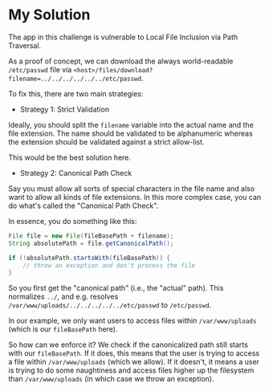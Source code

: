 # My Solution

The app in this challenge is vulnerable to Local File Inclusion via Path Traversal.

As a proof of concept, we can download the always world-readable `/etc/passwd` file via `<host>/files/download?filename=../../../../../../etc/passwd`.

To fix this, there are two main strategies:

- Strategy 1: Strict Validation

Ideally, you should split the `filename` variable into the actual name and the file extension. The name should be validated to be alphanumeric whereas the extension should be validated against a strict allow-list.

This would be the best solution here.

- Strategy 2: Canonical Path Check

Say you must allow all sorts of special characters in the file name and also want to allow all kinds of file extensions. In this more complex case, you can do what's called the "Canonical Path Check". 

In essence, you do something like this:

```java
File file = new File(fileBasePath + filename);  
String absolutePath = file.getCanonicalPath();  

if (!absolutePath.startsWith(fileBasePath)) {  
    // throw an exception and don't process the file  
}
```

So you first get the "canonical path" (i.e., the "actual" path). This normalizes `../`, and e.g. resolves `/var/www/uploads/../../../../../etc/passwd` to `/etc/passwd`. 

In our example, we only want users to access files within `/var/www/uploads` (which is our `fileBasePath` here). 

So how can we enforce it? We check if the canonicalized path still starts with our `fileBasePath`. If it does, this means that the user is trying to access a file within `/var/www/uploads` (which we allow). If it doesn't, it means a user is trying to do some naughtiness and access files higher up the filesystem than `/var/www/uploads` (in which case we throw an exception).
